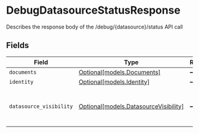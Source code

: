 # DebugDatasourceStatusResponse

Describes the response body of the /debug/{datasource}/status API call


## Fields

| Field                                                                                           | Type                                                                                            | Required                                                                                        | Description                                                                                     | Example                                                                                         |
| ----------------------------------------------------------------------------------------------- | ----------------------------------------------------------------------------------------------- | ----------------------------------------------------------------------------------------------- | ----------------------------------------------------------------------------------------------- | ----------------------------------------------------------------------------------------------- |
| `documents`                                                                                     | [Optional[models.Documents]](../models/documents.md)                                            | :heavy_minus_sign:                                                                              | N/A                                                                                             |                                                                                                 |
| `identity`                                                                                      | [Optional[models.Identity]](../models/identity.md)                                              | :heavy_minus_sign:                                                                              | N/A                                                                                             |                                                                                                 |
| `datasource_visibility`                                                                         | [Optional[models.DatasourceVisibility]](../models/datasourcevisibility.md)                      | :heavy_minus_sign:                                                                              | The visibility of the datasource, an enum of VISIBLE_TO_ALL, VISIBLE_TO_TEST_GROUP, NOT_VISIBLE | ENABLED_FOR_ALL                                                                                 |